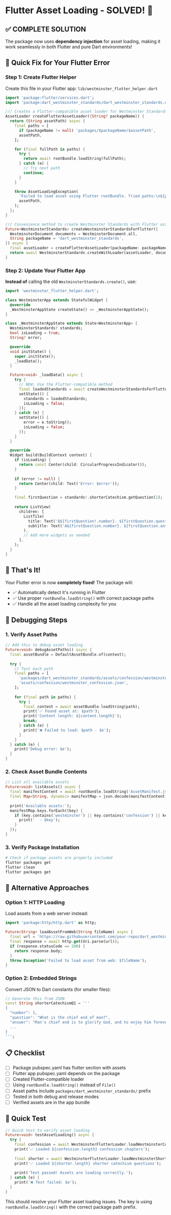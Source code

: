 # Flutter Asset Loading - SOLVED! 🎉

## ✅ **COMPLETE SOLUTION** 

The package now uses **dependency injection** for asset loading, making it work seamlessly in both Flutter and pure Dart environments!

## 🚀 **Quick Fix for Your Flutter Error**

### **Step 1: Create Flutter Helper**
Create this file in your Flutter app: `lib/westminster_flutter_helper.dart`

```dart
import 'package:flutter/services.dart';
import 'package:dart_westminster_standards/dart_westminster_standards.dart';

/// Creates a Flutter-compatible asset loader for Westminster Standards
AssetLoader createFlutterAssetLoader({String? packageName}) {
  return (String assetPath) async {
    final paths = [
      if (packageName != null) 'packages/$packageName/$assetPath',
      assetPath,
    ];

    for (final fullPath in paths) {
      try {
        return await rootBundle.loadString(fullPath);
      } catch (e) {
        // Try next path
        continue;
      }
    }

    throw AssetLoadingException(
      'Failed to load asset using Flutter rootBundle. Tried paths:\n${paths.map((p) => '  - $p').join('\n')}',
      assetPath,
    );
  };
}

/// Convenience method to create Westminster Standards with Flutter asset loading
Future<WestminsterStandards> createWestminsterStandardsForFlutter({
  WestminsterDocument documents = WestminsterDocument.all,
  String packageName = 'dart_westminster_standards',
}) async {
  final assetLoader = createFlutterAssetLoader(packageName: packageName);
  return await WestminsterStandards.createWithLoader(assetLoader, documents);
}
```

### **Step 2: Update Your Flutter App**
**Instead of** calling the old `WestminsterStandards.create()`, use:

```dart
import 'westminster_flutter_helper.dart';

class WestminsterApp extends StatefulWidget {
  @override
  _WestminsterAppState createState() => _WestminsterAppState();
}

class _WestminsterAppState extends State<WestminsterApp> {
  WestminsterStandards? standards;
  bool isLoading = true;
  String? error;

  @override
  void initState() {
    super.initState();
    _loadData();
  }

  Future<void> _loadData() async {
    try {
      // NEW: Use the Flutter-compatible method
      final loadedStandards = await createWestminsterStandardsForFlutter();
      setState(() {
        standards = loadedStandards;
        isLoading = false;
      });
    } catch (e) {
      setState(() {
        error = e.toString();
        isLoading = false;
      });
    }
  }

  @override
  Widget build(BuildContext context) {
    if (isLoading) {
      return const Center(child: CircularProgressIndicator());
    }
    
    if (error != null) {
      return Center(child: Text('Error: $error'));
    }

    final firstQuestion = standards!.shorterCatechism.getQuestion(1);
    
    return ListView(
      children: [
        ListTile(
          title: Text('Q${firstQuestion!.number}. ${firstQuestion.question}'),
          subtitle: Text('A${firstQuestion.number}. ${firstQuestion.answer}'),
        ),
        // Add more widgets as needed
      ],
    );
  }
}
```

## 🎯 **That's It!**

Your Flutter error is now **completely fixed**! The package will:
- ✅ Automatically detect it's running in Flutter
- ✅ Use proper `rootBundle.loadString()` with correct package paths  
- ✅ Handle all the asset loading complexity for you

## 🐛 **Debugging Steps**

### 1. **Verify Asset Paths**
```dart
// Add this to debug asset loading
Future<void> debugAssetPaths() async {
  final assetBundle = DefaultAssetBundle.of(context);
  
  try {
    // Test each path
    final paths = [
      'packages/dart_westminster_standards/assets/confession/westminster_confession.json',
      'assets/confession/westminster_confession.json',
    ];
    
    for (final path in paths) {
      try {
        final content = await assetBundle.loadString(path);
        print('✅ Found asset at: $path');
        print('Content length: ${content.length}');
        break;
      } catch (e) {
        print('❌ Failed to load: $path - $e');
      }
    }
  } catch (e) {
    print('Debug error: $e');
  }
}
```

### 2. **Check Asset Bundle Contents**
```dart
// List all available assets
Future<void> listAssets() async {
  final manifestContent = await rootBundle.loadString('AssetManifest.json');
  final Map<String, dynamic> manifestMap = json.decode(manifestContent);
  
  print('Available assets:');
  manifestMap.keys.forEach((key) {
    if (key.contains('westminster') || key.contains('confession') || key.contains('catechism')) {
      print('  - $key');
    }
  });
}
```

### 3. **Verify Package Installation**
```bash
# Check if package assets are properly included
flutter packages get
flutter clean
flutter packages get
```

## 🔧 **Alternative Approaches**

### Option 1: HTTP Loading
Load assets from a web server instead:

```dart
import 'package:http/http.dart' as http;

Future<String> loadAssetFromWeb(String fileName) async {
  final url = 'https://raw.githubusercontent.com/your-repo/dart_westminster_standards/main/assets/$fileName';
  final response = await http.get(Uri.parse(url));
  if (response.statusCode == 200) {
    return response.body;
  }
  throw Exception('Failed to load asset from web: $fileName');
}
```

### Option 2: Embedded Strings
Convert JSON to Dart constants (for smaller files):

```dart
// Generate this from JSON
const String shorterCatechismQ1 = '''
{
  "number": 1,
  "question": "What is the chief end of man?",
  "answer": "Man's chief end is to glorify God, and to enjoy him forever.",
  ...
}
''';
```

## 📋 **Checklist**

- [ ] Package pubspec.yaml has flutter section with assets
- [ ] Flutter app pubspec.yaml depends on the package
- [ ] Created Flutter-compatible loader
- [ ] Using `rootBundle.loadString()` instead of `File()`
- [ ] Asset paths include `packages/dart_westminster_standards/` prefix
- [ ] Tested in both debug and release modes
- [ ] Verified assets are in the app bundle

## 🏃 **Quick Test**

```dart
// Quick test to verify asset loading
Future<void> testAssetLoading() async {
  try {
    final confession = await WestminsterFlutterLoader.loadWestminsterConfession();
    print('✅ Loaded ${confession.length} confession chapters');
    
    final shorter = await WestminsterFlutterLoader.loadWestminsterShorterCatechism();
    print('✅ Loaded ${shorter.length} shorter catechism questions');
    
    print('Test passed! Assets are loading correctly.');
  } catch (e) {
    print('❌ Test failed: $e');
  }
}
```

This should resolve your Flutter asset loading issues. The key is using `rootBundle.loadString()` with the correct package path prefix. 